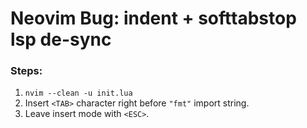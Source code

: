 # Neovim Bug: indent + softtabstop lsp de-sync

### Steps:

1. `nvim --clean -u init.lua`
2. Insert `<TAB>` character right before `"fmt"` import string.
3. Leave insert mode with `<ESC>`.
